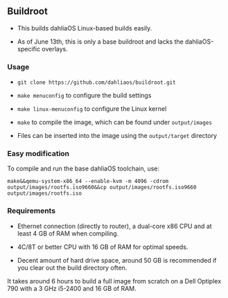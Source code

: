 ## Buildroot

- This builds dahliaOS Linux-based builds easily.

- As of June 13th, this is only a base buildroot and lacks the dahliaOS-specific overlays.

### Usage

- ```git clone https://github.com/dahliaos/buildroot.git```

- ```make menuconfig``` to configure the build settings

- ```make linux-menuconfig``` to configure the Linux kernel

- ```make``` to compile the image, which can be found under ```output/images```

- Files can be inserted into the image using the ```output/target``` directory

### Easy modification

To compile and run the base dahliaOS toolchain, use:

```make&&qemu-system-x86_64 --enable-kvm -m 4096 -cdrom output/images/rootfs.iso9660&&cp output/images/rootfs.iso9660 output/images/rootfs.iso```

### Requirements

- Ethernet connection (directly to router), a dual-core x86 CPU and at least 4 GB of RAM when compiling. 

- 4C/8T or better CPU with 16 GB of RAM for optimal speeds.

- Decent amount of hard drive space, around 50 GB is recommended if you clear out the build directory often. 

It takes around 6 hours to build a full image from scratch on a Dell Optiplex 790 with a 3 GHz i5-2400 and 16 GB of RAM.

